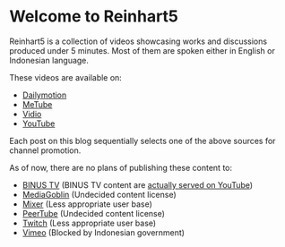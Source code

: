 # Welcome to Reinhart5

Reinhart5 is a collection of videos showcasing works and discussions produced under 5 minutes. Most of them are spoken either in English or Indonesian language.

These videos are available on:
+ [Dailymotion](https://www.dailymotion.com/)
+ [MeTube](https://www.metube.id/)
+ [Vidio](https://www.vidio.com/)
+ [YouTube](https://www.youtube.com/)

Each post on this blog sequentially selects one of the above sources for channel promotion.

As of now, there are no plans of publishing these content to:
+ [BINUS TV](http://www.binus.tv/) (BINUS TV content are [actually served on YouTube](https://www.youtube.com/user/ChannelBINUSTV))
+ [MediaGoblin](https://mediagoblin.org/) (Undecided content license)
+ [Mixer](https://mixer.com/) (Less appropriate user base)
+ [PeerTube](https://joinpeertube.org/) (Undecided content license)
+ [Twitch](https://www.twitch.tv/) (Less appropriate user base)
+ [Vimeo](https://www.vimeo.com/) (Blocked by Indonesian government)
